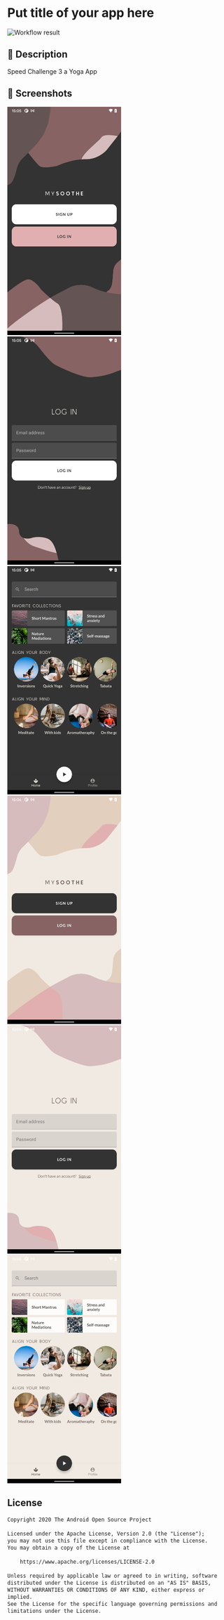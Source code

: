 # Put title of your app here

![Workflow result](https://github.com/droid-dojo/android-dev-challenge-week-3/workflows/Check/badge.svg)



## :scroll: Description
Speed Challenge 3 a Yoga App


## :camera_flash: Screenshots
<!-- You can add more screenshots here if you like -->
<img src="/results/screenshot_1.jpg" width="260">&emsp;<img src="/results/screenshot_2.jpg" width="260">&emsp;<img src="/results/screenshot_3.jpg" width="260">&emsp;<img src="/results/screenshot_4.jpg" width="260">&emsp;<img src="/results/screenshot_5.jpg" width="260">&emsp;<img src="/results/screenshot_6.jpg" width="260">

## License
```
Copyright 2020 The Android Open Source Project

Licensed under the Apache License, Version 2.0 (the "License");
you may not use this file except in compliance with the License.
You may obtain a copy of the License at

    https://www.apache.org/licenses/LICENSE-2.0

Unless required by applicable law or agreed to in writing, software
distributed under the License is distributed on an "AS IS" BASIS,
WITHOUT WARRANTIES OR CONDITIONS OF ANY KIND, either express or implied.
See the License for the specific language governing permissions and
limitations under the License.
```